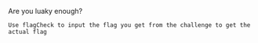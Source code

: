 Are you luaky enough?

`Use flagCheck to input the flag you get from the challenge to get the actual flag`

